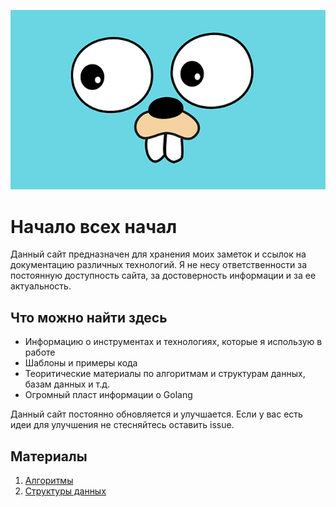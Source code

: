 ![Маскот языка программирования Go](./uploads/square-gopher.png)

# Начало всех начал

Данный сайт предназначен для хранения моих заметок и ссылок на документацию различных технологий.
Я не несу ответственности за постоянную доступность сайта, за достоверность информации и за ее актуальность.

## Что можно найти здесь

- Информацию о инструментах и технологиях, которые я использую в работе
- Шаблоны и примеры кода
- Теоритические материалы по алгоритмам и структурам данных, базам данных и т.д.
- Огромный пласт информации о Golang

Данный сайт постоянно обновляется и улучшается.
Если у вас есть идеи для улучшения не стесняйтесь оставить issue.

## Материалы

1. [Алгоритмы](./Computer%20Science/Алгоритмы.md)
2. [Структуры данных](./Computer%20Science/Структуры%20данных.md)
